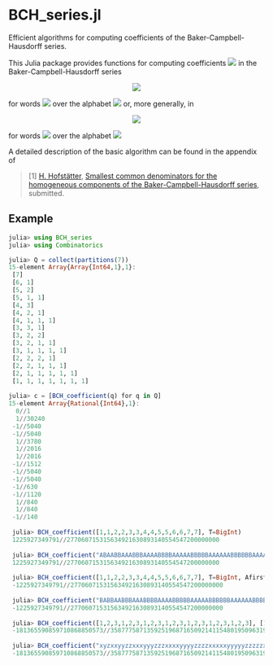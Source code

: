 # BCH_series.jl

Efficient algorithms for computing coefficients of the Baker-Campbell-Hausdorff series.

This Julia package provides functions for computing coefficients <img src="https://latex.codecogs.com/gif.latex?h_w=\mathrm{coeff}(w,H)"> in 
the Baker-Campbell-Hausdorff series
<p align="center">
<img src="https://latex.codecogs.com/gif.latex?H=\log(e^Ae^B)">
</p>
for words <img src="https://latex.codecogs.com/gif.latex?w"> over the alphabet <img src="https://latex.codecogs.com/gif.latex?\{A,B\},">
or, more generally, in
<p align="center">
<img src="https://latex.codecogs.com/gif.latex?H=\log(e^{A_1}{\cdots}e^{A_K})">
</p>
 for words <img src="https://latex.codecogs.com/gif.latex?w"> over the alphabet <img src="https://latex.codecogs.com/gif.latex?\{A_1,\dots,A_K\}.">
 
 A detailed description of the basic algorithm can be found in the appendix of

>[1] [H. Hofstätter](http://www.harald-hofstaetter.at), [Smallest common denominators for the homogeneous components of the Baker-Campbell-Hausdorff series](https://arxiv.org/pdf/2012.03818), submitted.  

## Example

```julia
julia> using BCH_series
julia> using Combinatorics

julia> Q = collect(partitions(7))
15-element Array{Array{Int64,1},1}:
 [7]                  
 [6, 1]               
 [5, 2]               
 [5, 1, 1]            
 [4, 3]               
 [4, 2, 1]            
 [4, 1, 1, 1]         
 [3, 3, 1]            
 [3, 2, 2]            
 [3, 2, 1, 1]         
 [3, 1, 1, 1, 1]      
 [2, 2, 2, 1]         
 [2, 2, 1, 1, 1]      
 [2, 1, 1, 1, 1, 1]   
 [1, 1, 1, 1, 1, 1, 1]
 
julia> c = [BCH_coefficient(q) for q in Q]
15-element Array{Rational{Int64},1}:
  0//1    
  1//30240
 -1//5040 
 -1//5040 
  1//3780 
  1//2016 
  1//2016 
 -1//1512 
 -1//5040 
 -1//5040 
 -1//630  
 -1//1120 
  1//840  
  1//840  
 -1//140  
 
 julia> BCH_coefficient([1,1,2,2,3,3,4,4,5,5,6,6,7,7], T=BigInt)
 1225927349791//277060715315634921630893140554547200000000
 
 julia> BCH_coefficient("ABAABBAAABBBAAAABBBBAAAAABBBBBAAAAAABBBBBBAAAAAAABBBBBBB")
 1225927349791//277060715315634921630893140554547200000000
 
 julia> BCH_coefficient([1,1,2,2,3,3,4,4,5,5,6,6,7,7], T=BigInt, Afirst=false)
 -1225927349791//277060715315634921630893140554547200000000
 
 julia> BCH_coefficient("BABBAABBBAAABBBBAAAABBBBBAAAAABBBBBBAAAAAABBBBBBBAAAAAAA")
 -1225927349791//277060715315634921630893140554547200000000
 
 julia> BCH_coefficient([1,2,3,1,2,3,1,2,3,1,2,3,1,2,3,1,2,3,1,2,3], [1,1,1,2,2,2,3,3,3,4,4,4,5,5,5,6,6,6,7,7,7], T=BigInt)
 -181365590859710868850573//3587775871359251968716509214115480195096319355948556615680000000000
 
 julia> BCH_coefficient("xyzxxyyzzxxxyyyzzzxxxxyyyyzzzzxxxxxyyyyyzzzzzxxxxxxyyyyyyzzzzzzxxxxxxxyyyyyyyzzzzzzz")
 -181365590859710868850573//3587775871359251968716509214115480195096319355948556615680000000000
```
